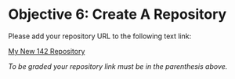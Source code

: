 # Objective 6: Create A Repository

Please add your repository URL to the following text link:

[My New 142 Repository](https://gitlab.cs.wallawalla.edu/gutian/objective06-142/-/tree/main)

*To be graded your repository link must be in the parenthesis above.*
